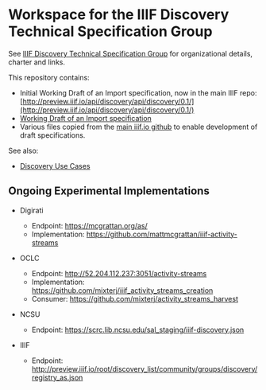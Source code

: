 # Workspace for the IIIF Discovery Technical Specification Group

See [IIIF Discovery Technical Specification Group](http://iiif.io/community/groups/discovery/) for organizational details, charter and links.

This repository contains:

  * Initial Working Draft of an Import specification, now in the main IIIF repo:
  [http://preview.iiif.io/api/discovery/api/discovery/0.1/](http://preview.iiif.io/api/discovery/api/discovery/0.1/)
  * [Working Draft of an Import specification](https://github.com/IIIF/discovery/blob/master/source/api/import/0.1/index.md)
  * Various files copied from the [main iiif.io github](https://github.com/IIIF/iiif.io) to enable development of draft specifications. 

See also:

  * [Discovery Use Cases](https://github.com/IIIF/iiif-stories/issues?q=is%3Aissue+is%3Aopen+label%3Adiscovery)

## Ongoing Experimental Implementations

* Digirati
  * Endpoint: https://mcgrattan.org/as/
  * Implementation: https://github.com/mattmcgrattan/iiif-activity-streams

* OCLC
  * Endpoint: http://52.204.112.237:3051/activity-streams
  * Implementation: https://github.com/mixterj/iiif_activity_streams_creation
  * Consumer: https://github.com/mixterj/activity_streams_harvest

* NCSU
  * Endpoint: https://scrc.lib.ncsu.edu/sal_staging/iiif-discovery.json

* IIIF
  * Endpoint: http://preview.iiif.io/root/discovery_list/community/groups/discovery/registry_as.json